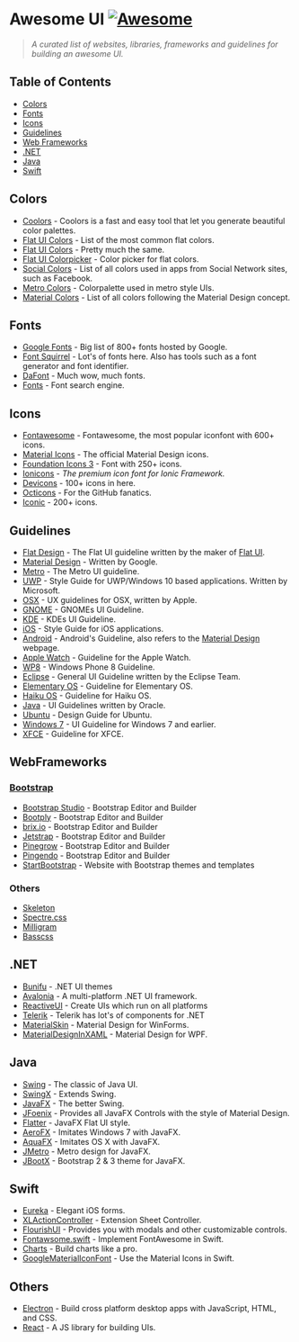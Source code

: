 # Awesome UI [![Awesome](https://cdn.rawgit.com/sindresorhus/awesome/d7305f38d29fed78fa85652e3a63e154dd8e8829/media/badge.svg)](https://github.com/sindresorhus/awesome)


> _A curated list of websites, libraries, frameworks and guidelines for building an awesome UI._



## Table of Contents

* [Colors](#colors)
* [Fonts](#fonts)
* [Icons](#icons)
* [Guidelines](#guidelines)
* [Web Frameworks](#webframeworks)
* [.NET](#.net)
* [Java](#java)
* [Swift](#swift)


## Colors

* [Coolors](https://coolors.co) - Coolors is a fast and easy tool that let you generate beautiful color palettes.
* [Flat UI Colors](https://flatuicolors.com/) - List of the most common flat colors.
* [Flat UI Colors](https://www.materialui.co/flatuicolors) - Pretty much the same.
* [Flat UI Colorpicker](http://www.flatuicolorpicker.com/) - Color picker for flat colors.
* [Social Colors](https://www.materialui.co/socialcolors) - List of all colors used in apps from Social Network sites, such as Facebook.
* [Metro Colors](https://www.materialui.co/metrocolors) - Colorpalette used in metro style UIs.
* [Material Colors](https://www.materialui.co/colors) - List of all colors following the Material Design concept.


## Fonts

 * [Google Fonts](https://fonts.google.com) - Big list of 800+ fonts hosted by Google.
 * [Font Squirrel](https://www.fontsquirrel.com/) - Lot's of fonts here. Also has tools such as a font generator and font identifier.
 * [DaFont](http://www.dafont.com/) - Much wow, much fonts.
 * [Fonts](https://www.fonts.com/) - Font search engine.


## Icons 

* [Fontawesome](http://fontawesome.io/) - Fontawesome, the most popular iconfont with 600+ icons.
* [Material Icons](https://material.io/icons/) - The official Material Design icons.
* [Foundation Icons 3](http://zurb.com/playground/foundation-icon-fonts-3) - Font with 250+ icons.
* [Ionicons](http://ionicons.com/) - _The premium icon font for Ionic Framework._
* [Devicons](http://vorillaz.github.io/devicons/#/main) - 100+ icons in here.
* [Octicons](https://octicons.github.com/) - For the GitHub fanatics.
* [Iconic](https://useiconic.com/open) - 200+ icons.


## Guidelines

* [Flat Design](https://designmodo.com/flat-design-principles/) - The Flat UI guideline written by the maker of [Flat UI](http://designmodo.github.io/Flat-UI/).
* [Material Design](https://material.io/guidelines/) - Written by Google.
* [Metro](https://designmodo.com/metro-ui/) - The Metro UI guideline.
* [UWP](https://developer.microsoft.com/en-us/windows/apps/design) - Style Guide for UWP/Windows 10 based applications. Written by Microsoft.
* [OSX](https://developer.apple.com/library/content/documentation/UserExperience/Conceptual/OSXHIGuidelines/index.html#//apple_ref/doc/uid/20000957-CH4-SW1) - UX guidelines for OSX, written by Apple.
* [GNOME](https://developer.gnome.org/hig/stable/) - GNOMEs UI Guideline.
* [KDE](https://community.kde.org/KDE_Visual_Design_Group/HIG) - KDEs UI Guideline.
* [iOS](https://developer.apple.com/ios/human-interface-guidelines/overview/design-principles/) - Style Guide for iOS applications.
* [Android](https://developer.android.com/design/index.html) - Android's Guideline, also refers to the [Material Design](https://material.io/guidelines/) webpage.
* [Apple Watch](https://developer.apple.com/watchos/human-interface-guidelines/overview/) - Guideline for the Apple Watch.
* [WP8](https://msdn.microsoft.com/library/windows/apps/fa00461b-abe1-41d1-be87-0b0fe3d3389d%28v=vs.105%29.aspx) - Windows Phone 8 Guideline.
* [Eclipse](https://wiki.eclipse.org/User_Interface_Guidelines) - General UI Guideline written by the Eclipse Team.
* [Elementary OS](https://elementary.io/docs/human-interface-guidelines#human-interface-guidelines) - Guideline for Elementary OS.
* [Haiku OS](https://www.haiku-os.org/docs/HIG/index.xml) - Guideline for Haiku OS.
* [Java](http://www.oracle.com/us/products/middleware/application-server/jlf-135985.html) - UI Guidelines written by Oracle.
* [Ubuntu](https://design.ubuntu.com/apps) - Design Guide for Ubuntu.
* [Windows 7](https://developer.microsoft.com/en-us/windows/desktop/design) - UI Guideline for Windows 7 and earlier.
* [XFCE](https://wiki.xfce.org/dev/hig/general) - Guideline for XFCE.


## WebFrameworks

### [Bootstrap](http://getbootstrap.com/)

* [Bootstrap Studio](https://bootstrapstudio.io/) - Bootstrap Editor and Builder
* [Bootply](http://www.bootply.com/) - Bootstrap Editor and Builder
* [brix.io](http://brix.io/) - Bootstrap Editor and Builder
* [Jetstrap](https://jetstrap.com/) - Bootstrap Editor and Builder
* [Pinegrow](https://pinegrow.com/) - Bootstrap Editor and Builder
* [Pingendo](http://pingendo.com/) - Bootstrap Editor and Builder
* [StartBootstrap](https://startbootstrap.com/) - Website with Bootstrap themes and templates


### Others

* [Skeleton](http://getskeleton.com/)
* [Spectre.css](http://picturepan2.github.io/spectre/)
* [Milligram](http://milligram.github.io/)
* [Basscss](http://basscss.com/)


## .NET

* [Bunifu](https://devtools.bunifu.co.ke/) - .NET UI themes
* [Avalonia](https://github.com/AvaloniaUI/Avalonia) - A multi-platform .NET UI framework.
* [ReactiveUI](http://reactiveui.net/) - Create UIs which run on all platforms
* [Telerik](http://www.telerik.com/) - Telerik has lot's of components for .NET
* [MaterialSkin](https://github.com/IgnaceMaes/MaterialSkin) - Material Design for WinForms.
* [MaterialDesignInXAML](http://materialdesigninxaml.net/) - Material Design for WPF.


## Java

* [Swing](https://docs.oracle.com/javase/tutorial/uiswing/) - The classic of Java UI.
* [SwingX](https://swingx.java.net/) - Extends Swing.
* [JavaFX](http://www.oracle.com/technetwork/java/javase/overview/javafx-overview-2158620.html) - The better Swing.
* [JFoenix](https://github.com/jfoenixadmin/JFoenix) - Provides all JavaFX Controls with the style of Material Design.
* [Flatter](http://www.guigarage.com/flatter/) - JavaFX Flat UI style.
* [AeroFX](http://www.guigarage.com/aerofx/) - Imitates Windows 7 with JavaFX.
* [AquaFX](http://www.guigarage.com/aquafx/) - Imitates OS X with JavaFX.
* [JMetro](https://pixelduke.wordpress.com/2012/10/23/jmetro-windows-8-controls-on-java/) - Metro design for JavaFX.
* [JBootX](https://github.com/dicolar/jbootx) - Bootstrap 2 & 3 theme for JavaFX.


## Swift

* [Eureka](https://github.com/xmartlabs/Eureka) - Elegant iOS forms.
* [XLActionController](https://github.com/xmartlabs/XLActionController) - Extension Sheet Controller.
* [FlourishUI](https://github.com/thinkclay/FlourishUI) - Provides you with modals and other customizable controls.
* [Fontawsome.swift](https://github.com/thii/FontAwesome.swift) - Implement FontAwesome in Swift.
* [Charts](https://github.com/danielgindi/Charts) - Build charts like a pro.
* [GoogleMaterialIconFont](https://github.com/kitasuke/GoogleMaterialIconFont) - Use the Material Icons in Swift.


## Others

* [Electron](http://electron.atom.io/) - Build cross platform desktop apps with JavaScript, HTML, and CSS.
* [React](https://facebook.github.io/react/) - A JS library for building UIs.

